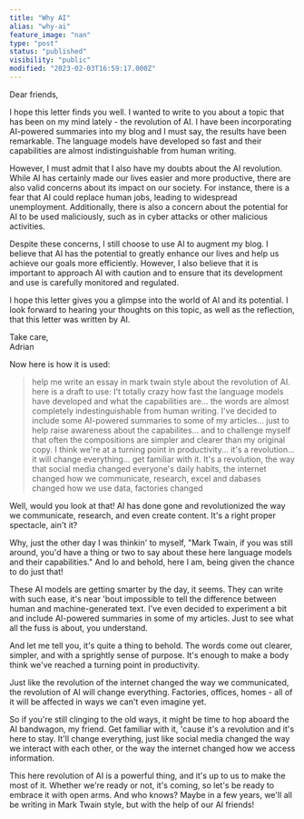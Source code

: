 ```yaml
---
title: "Why AI"
alias: "why-ai"
feature_image: "nan"
type: "post"
status: "published"
visibility: "public"
modified: "2023-02-03T16:59:17.000Z"
---
```


<p>Dear friends,</p><p>I hope this letter finds you well. I wanted to write to you about a topic that has been on my mind lately - the revolution of AI. I have been incorporating AI-powered summaries into my blog and I must say, the results have been remarkable. The language models have developed so fast and their capabilities are almost indistinguishable from human writing.</p><p>However, I must admit that I also have my doubts about the AI revolution. While AI has certainly made our lives easier and more productive, there are also valid concerns about its impact on our society. For instance, there is a fear that AI could replace human jobs, leading to widespread unemployment. Additionally, there is also a concern about the potential for AI to be used maliciously, such as in cyber attacks or other malicious activities.</p><p>Despite these concerns, I still choose to use AI to augment my blog. I believe that AI has the potential to greatly enhance our lives and help us achieve our goals more efficiently. However, I also believe that it is important to approach AI with caution and to ensure that its development and use is carefully monitored and regulated.</p><p>I hope this letter gives you a glimpse into the world of AI and its potential. I look forward to hearing your thoughts on this topic, as well as the reflection, that this letter was written by AI.</p><p>Take care,<br>Adrian</p><p>Now here is how it is used:</p><blockquote>help me write an essay in mark twain style about the revolution of AI. here is a draft to use: I't totally crazy how fast the language models have developed and what the capabilities are... the words are almost completely indestinguishable from human writing. I've decided to include some AI-powered summaries to some of my articles... just to help raise awareness about the capabilites... and to challenge myself that often the compositions are simpler and clearer than my original copy. I think we're at a turning point in productivity... it's a revolution... it will change everything... get familiar with it. It's a revolution, the way that social media changed everyone's daily habits, the internet changed how we communicate, research, excel and dabases changed how we use data, factories changed</blockquote><p>Well, would you look at that! AI has done gone and revolutionized the way we communicate, research, and even create content. It's a right proper spectacle, ain't it?</p><p>Why, just the other day I was thinkin' to myself, "Mark Twain, if you was still around, you'd have a thing or two to say about these here language models and their capabilities." And lo and behold, here I am, being given the chance to do just that!</p><p>These AI models are getting smarter by the day, it seems. They can write with such ease, it's near 'bout impossible to tell the difference between human and machine-generated text. I've even decided to experiment a bit and include AI-powered summaries in some of my articles. Just to see what all the fuss is about, you understand.</p><p>And let me tell you, it's quite a thing to behold. The words come out clearer, simpler, and with a sprightly sense of purpose. It's enough to make a body think we've reached a turning point in productivity.</p><p>Just like the revolution of the internet changed the way we communicated, the revolution of AI will change everything. Factories, offices, homes - all of it will be affected in ways we can't even imagine yet.</p><p>So if you're still clinging to the old ways, it might be time to hop aboard the AI bandwagon, my friend. Get familiar with it, 'cause it's a revolution and it's here to stay. It'll change everything, just like social media changed the way we interact with each other, or the way the internet changed how we access information.</p><p>This here revolution of AI is a powerful thing, and it's up to us to make the most of it. Whether we're ready or not, it's coming, so let's be ready to embrace it with open arms. And who knows? Maybe in a few years, we'll all be writing in Mark Twain style, but with the help of our AI friends!</p>
